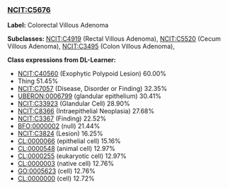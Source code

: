 
### [NCIT:C5676](http://purl.obolibrary.org/obo/NCIT_C5676)
**Label:** Colorectal Villous Adenoma

**Subclasses:** [NCIT:C4919](http://purl.obolibrary.org/obo/NCIT_C4919) (Rectal Villous Adenoma), [NCIT:C5520](http://purl.obolibrary.org/obo/NCIT_C5520) (Cecum Villous Adenoma), [NCIT:C3495](http://purl.obolibrary.org/obo/NCIT_C3495) (Colon Villous Adenoma), 

**Class expressions from DL-Learner:**

- [NCIT:C40560](http://purl.obolibrary.org/obo/NCIT_C40560) (Exophytic Polypoid Lesion) 60.00%
- Thing 51.45%
- [NCIT:C7057](http://purl.obolibrary.org/obo/NCIT_C7057) (Disease, Disorder or Finding) 32.35%
- [UBERON:0006799](http://purl.obolibrary.org/obo/UBERON_0006799) (glandular epithelium) 30.41%
- [NCIT:C33923](http://purl.obolibrary.org/obo/NCIT_C33923) (Glandular Cell) 28.90%
- [NCIT:C8366](http://purl.obolibrary.org/obo/NCIT_C8366) (Intraepithelial Neoplasia) 27.68%
- [NCIT:C3367](http://purl.obolibrary.org/obo/NCIT_C3367) (Finding) 22.52%
- [BFO:0000002](http://purl.obolibrary.org/obo/BFO_0000002) (null) 21.44%
- [NCIT:C3824](http://purl.obolibrary.org/obo/NCIT_C3824) (Lesion) 16.25%
- [CL:0000066](http://purl.obolibrary.org/obo/CL_0000066) (epithelial cell) 15.16%
- [CL:0000548](http://purl.obolibrary.org/obo/CL_0000548) (animal cell) 12.97%
- [CL:0000255](http://purl.obolibrary.org/obo/CL_0000255) (eukaryotic cell) 12.97%
- [CL:0000003](http://purl.obolibrary.org/obo/CL_0000003) (native cell) 12.76%
- [GO:0005623](http://purl.obolibrary.org/obo/GO_0005623) (cell) 12.76%
- [CL:0000000](http://purl.obolibrary.org/obo/CL_0000000) (cell) 12.72%


